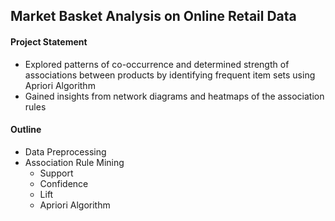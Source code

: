 ## Market Basket Analysis on Online Retail Data

#### Project Statement

- Explored patterns of co-occurrence and determined strength of associations between products by identifying frequent item sets using Apriori Algorithm
- Gained insights from network diagrams and heatmaps of the association rules

#### Outline

- Data Preprocessing
- Association Rule Mining
    - Support
    - Confidence
    - Lift
    - Apriori Algorithm
